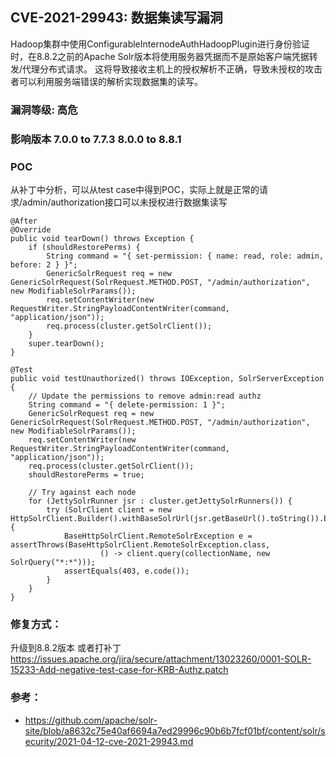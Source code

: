 ## CVE-2021-29943: 数据集读写漏洞
Hadoop集群中使用ConfigurableInternodeAuthHadoopPlugin进行身份验证时，在8.8.2之前的Apache Solr版本将使用服务器凭据而不是原始客户端凭据转发/代理分布式请求。
这将导致接收主机上的授权解析不正确，导致未授权的攻击者可以利用服务端错误的解析实现数据集的读写。

### 漏洞等级: 高危

### 影响版本 7.0.0 to 7.7.3 8.0.0 to 8.8.1
### POC
从补丁中分析，可以从test case中得到POC，实际上就是正常的请求/admin/authorization接口可以未授权进行数据集读写
```
@After
@Override
public void tearDown() throws Exception {
    if (shouldRestorePerms) {
        String command = "{ set-permission: { name: read, role: admin, before: 2 } }";
        GenericSolrRequest req = new GenericSolrRequest(SolrRequest.METHOD.POST, "/admin/authorization", new ModifiableSolrParams());
        req.setContentWriter(new RequestWriter.StringPayloadContentWriter(command, "application/json"));
        req.process(cluster.getSolrClient());
    }
    super.tearDown();
}

@Test
public void testUnauthorized() throws IOException, SolrServerException {
    // Update the permissions to remove admin:read authz
    String command = "{ delete-permission: 1 }";
    GenericSolrRequest req = new GenericSolrRequest(SolrRequest.METHOD.POST, "/admin/authorization", new ModifiableSolrParams());
    req.setContentWriter(new RequestWriter.StringPayloadContentWriter(command, "application/json"));
    req.process(cluster.getSolrClient());
    shouldRestorePerms = true;

    // Try against each node
    for (JettySolrRunner jsr : cluster.getJettySolrRunners()) {
        try (SolrClient client = new HttpSolrClient.Builder().withBaseSolrUrl(jsr.getBaseUrl().toString()).build()) {
            BaseHttpSolrClient.RemoteSolrException e = assertThrows(BaseHttpSolrClient.RemoteSolrException.class,
                    () -> client.query(collectionName, new SolrQuery("*:*")));
            assertEquals(403, e.code());
        }
    }
}
```
### 修复方式：
升级到8.8.2版本 或者打补丁 https://issues.apache.org/jira/secure/attachment/13023260/0001-SOLR-15233-Add-negative-test-case-for-KRB-Authz.patch

### 参考：
- https://github.com/apache/solr-site/blob/a8632c75e40af6694a7ed29996c90b6b7fcf01bf/content/solr/security/2021-04-12-cve-2021-29943.md
